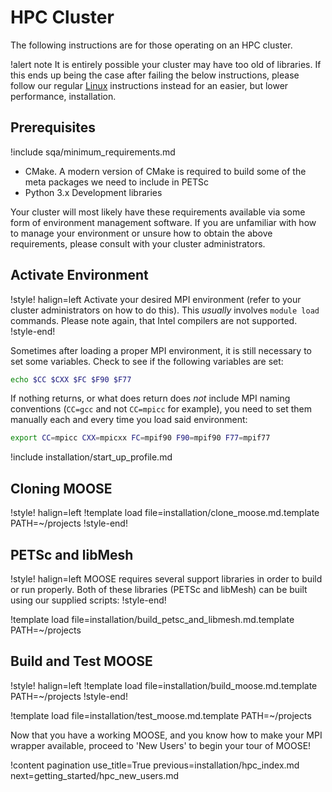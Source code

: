 # HPC Cluster

The following instructions are for those operating on an HPC cluster.

!alert note
It is entirely possible your cluster may have too old of libraries. If this ends up being the case
after failing the below instructions, please follow our regular [Linux](installation/conda.md)
instructions instead for an easier, but lower performance, installation.

## Prerequisites

!include sqa/minimum_requirements.md

- CMake. A modern version of CMake is required to build some of the meta packages we need to include
  in PETSc
- Python 3.x Development libraries

Your cluster will most likely have these requirements available via some form of environment
management software. If you are unfamiliar with how to manage your environment or unsure how to
obtain the above requirements, please consult with your cluster administrators.

## Activate Environment

!style! halign=left
Activate your desired MPI environment (refer to your cluster administrators on how to do this).
This *usually* involves `module load` commands. Please note again, that Intel compilers are not
supported.
!style-end!

Sometimes after loading a proper MPI environment, it is still necessary to set some variables.
Check to see if the following variables are set:

```bash
echo $CC $CXX $FC $F90 $F77
```

If nothing returns, or what does return does *not* include MPI naming conventions (`CC=gcc` and not
`CC=mpicc` for example), you need to set them manually each and every time you load said
environment:

```bash
export CC=mpicc CXX=mpicxx FC=mpif90 F90=mpif90 F77=mpif77
```

!include installation/start_up_profile.md

## Cloning MOOSE

!style! halign=left
!template load file=installation/clone_moose.md.template PATH=~/projects
!style-end!

## PETSc and libMesh

!style! halign=left
MOOSE requires several support libraries in order to build or run properly. Both of these libraries
(PETSc and libMesh) can be built using our supplied scripts:
!style-end!

!template load file=installation/build_petsc_and_libmesh.md.template PATH=~/projects

## Build and Test MOOSE

!style! halign=left
!template load file=installation/build_moose.md.template PATH=~/projects
!style-end!

!template load file=installation/test_moose.md.template PATH=~/projects

Now that you have a working MOOSE, and you know how to make your MPI wrapper available, proceed to
'New Users' to begin your tour of MOOSE!

!content pagination use_title=True
                    previous=installation/hpc_index.md
                    next=getting_started/hpc_new_users.md
